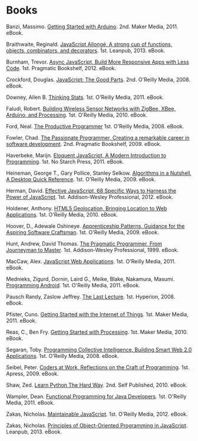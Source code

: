 # Books

Banzi, Massimo. [Getting Started with Arduino](http://shop.oreilly.com/product/0636920021414.do). 2nd. Maker Media, 2011. eBook.

Braithwaite, Reginald. [JavaScript Allongé, A strong cup of functions, objects, combinators, and decorators](https://leanpub.com/javascript-allonge). 1st. Leanpub, 2013. eBook.

Burnham, Trevor. [Async JavaScript, Build More Responsive Apps with Less Code](http://pragprog.com/book/tbajs/async-javascript). 1st. Pragmatic Bookshelf, 2012. eBook.

Crockford, Douglas. [JavaScript: The Good Parts](http://www.amazon.com/gp/product/B0026OR2ZY). 2nd. O'Reilly Media, 2008. eBook.

Downey, Allen B. [Thinking Stats](http://shop.oreilly.com/product/0636920020745.do). 1st. O'Reilly Media, 2011. eBook.

Faludi, Robert. [Building Wireless Sensor Networks with ZigBee, XBee, Arduino, and Processing](http://shop.oreilly.com/product/9780596807740.do). 1st.  O'Reilly Media, 2010. eBook.

Ford, Neal. [The Productive Programmer](http://shop.oreilly.com/product/9780596519544.do) 1st. O'Reilly Media, 2008. eBook.

Fowler, Chad. [The Passionate Programmer, Creating a remarkable career in software development](http://pragprog.com/book/cfcar2/the-passionate-programmer). 2nd. Pragmatic Bookshelf, 2009. eBook.

Haverbeke, Marijn. [Eloquent JavaScript, A Modern Introduction to Programming](http://shop.oreilly.com/product/9781593272821.do). 1st. No Starch Press, 2011. eBook.

Heineman, George T., Gary Pollice, Stanley Selkow. [Algorithms in a Nutshell, A Desktop Quick Reference](http://shop.oreilly.com/product/9780596516246.do). 1st. O'Reilly Media, 2009. eBook.

Herman, David. [Effective JavaScript, 68 Specific Ways to Harness the Power of JavaScript](http://www.amazon.com/gp/product/B00AC1RP14). 1st. Addison-Wesley Professional, 2012. eBook.

Holdener, Anthony. [HTML5 Geolocation, Bringing Location to Web Applications](http://shop.oreilly.com/product/0636920020004.do). 1st. O'Reilly Media, 2010. eBook.

Hoover, D., Adewale Oshineye. [Apprenticeship Patterns, Guidance for the Aspiring Software Craftsman](http://www.amazon.com/gp/product/B002RMSZ7E). 1st. O'Reilly Media, 2009. eBook.

Hunt, Andrew, David Thomas. [The Pragmatic Programmer, From Journeyman to Master](http://www.amazon.com/gp/product/B000SEGEKI). 1st. Addison-Wesley Professional, 1999. eBook.

MacCaw, Alex. [JavaScript Web Applications](http://shop.oreilly.com/product/0636920018421.do). 1st. O'Reilly Media, 2011. eBook.

Mednieks, Zigurd, Dornin, Laird G., Meike, Blake, Nakamura, Masumi. [Programming Android](http://shop.oreilly.com/product/0636920010364.do). 1st. O'Reilly Media, 2011. eBook.

Pausch Randy, Zaslow Jeffrey. [The Last Lecture](http://www.amazon.com/gp/product/B00139VU7E). 1st. Hyperion, 2008. eBook.

Pfister, Cuno. [Getting Started with the Internet of Things](http://shop.oreilly.com/product/0636920013037.do). 1st.  Maker Media, 2011. eBook.

Reas, C., Ben Fry. [Getting Started with Processing](http://www.amazon.com/gp/product/B003VTZXD6). 1st. Maker Media, 2010. eBook.

Segaran, Toby. [Programming Collective Intelligence, Building Smart Web 2.0 Applications](http://www.amazon.com/gp/product/B0028N4WM4). 1st. O'Reilly Media, 2008. eBook.

Seibel, Peter. [Coders at Work, Reflections on the Craft of Programming](http://www.amazon.com/gp/product/B006RM2KBW). 1st. Apress, 2009. eBook.

Shaw, Zed. [Learn Python The Hard Way](http://learnpythonthehardway.org/). 2nd. Self Published, 2010. eBook.

Wampler, Dean. [Functional Programming for Java Developers](http://shop.oreilly.com/product/0636920021667.do). 1st. O'Reilly Media, 2011. eBook.

Zakas, Nicholas. [Maintainable JavaScript](http://www.amazon.com/gp/product/B0082CXEB0). 1st. O'Reilly Media, 2012. eBook.

Zakas, Nicholas. [Principles of Object-Oriented Programming in JavaScript](https://leanpub.com/oopinjavascript). Leanpub, 2013. eBook.
